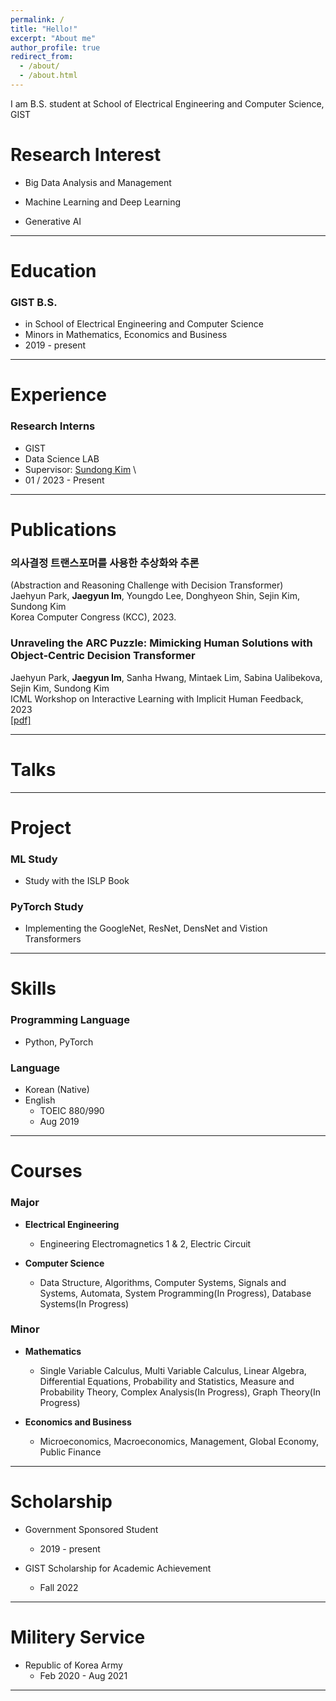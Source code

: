 ```yaml
---
permalink: /
title: "Hello!"
excerpt: "About me"
author_profile: true
redirect_from: 
  - /about/
  - /about.html
---
```


I am B.S. student at School of Electrical Engineering and Computer Science, GIST

Research Interest
=====
* Big Data Analysis and Management

* Machine Learning and Deep Learning

* Generative AI

 ---

Education
======
### GIST B.S.
* in School of Electrical Engineering and Computer Science
* Minors in Mathematics, Economics and Business
* 2019 - present

---

Experience
======
### Research Interns
* GIST
* Data Science LAB
* Supervisor: [Sundong Kim](http://sundong.kim) \
* 01 / 2023 - Present

---

Publications
======
### 의사결정 트랜스포머를 사용한 추상화와 추론
(Abstraction and Reasoning Challenge with Decision Transformer) \
Jaehyun Park, **Jaegyun Im**, Youngdo Lee, Donghyeon Shin, Sejin Kim, Sundong Kim \
Korea Computer Congress (KCC), 2023.
  
### Unraveling the ARC Puzzle: Mimicking Human Solutions with Object-Centric Decision Transformer
Jaehyun Park, **Jaegyun Im**, Sanha Hwang, Mintaek Lim, Sabina Ualibekova, Sejin Kim, Sundong Kim \
ICML Workshop on Interactive Learning with Implicit Human Feedback, 2023 \
[[pdf]](https://arxiv.org/abs/2306.08204)

---
  
Talks
======

---

  
Project
======
### ML Study
* Study with the ISLP Book

### PyTorch Study
* Implementing the GoogleNet, ResNet, DensNet and Vistion Transformers

---

Skills
=====
### Programming Language
* Python, PyTorch

### Language
* Korean (Native)
* English
  * TOEIC 880/990
  * Aug 2019

---

Courses
=====
### Major
* **Electrical Engineering**
  * Engineering Electromagnetics 1 & 2, Electric Circuit

* **Computer Science**
    * Data Structure, Algorithms, Computer Systems, Signals and Systems, Automata, System Programming(In Progress), Database Systems(In Progress)
  
### Minor
* **Mathematics**
  * Single Variable Calculus, Multi Variable Calculus, Linear Algebra, Differential Equations, Probability and Statistics, Measure and Probability Theory, Complex Analysis(In Progress), Graph Theory(In Progress)

* **Economics and Business**
  * Microeconomics, Macroeconomics, Management, Global Economy, Public Finance

---

Scholarship
=====
* Government Sponsored Student
  * 2019 - present

* GIST Scholarship for Academic Achievement
  * Fall 2022

---
 
Militery Service
=====
* Republic of Korea Army
  * Feb 2020 - Aug 2021

---
